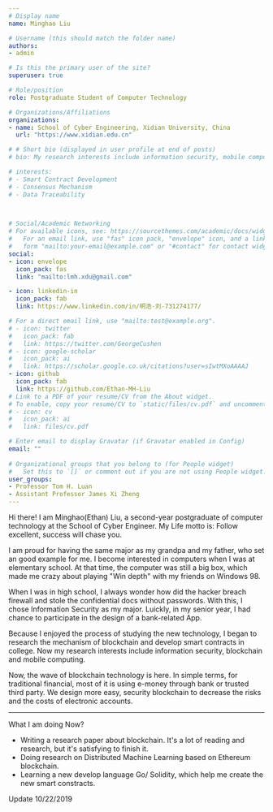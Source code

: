 ```yaml
---
# Display name
name: Minghao Liu

# Username (this should match the folder name)
authors:
- admin

# Is this the primary user of the site?
superuser: true

# Role/position
role: Postgraduate Student of Computer Technology

# Organizations/Affiliations
organizations:
- name: School of Cyber Engineering, Xidian University, China
  url: "https://www.xidian.edu.cn"

# # Short bio (displayed in user profile at end of posts)
# bio: My research interests include information security, mobile computing and blockchain.

# interests:
# - Smart Contract Development
# - Consensus Mechanism
# - Data Traceability

    

# Social/Academic Networking
# For available icons, see: https://sourcethemes.com/academic/docs/widgets/#icons
#   For an email link, use "fas" icon pack, "envelope" icon, and a link in the
#   form "mailto:your-email@example.com" or "#contact" for contact widget.
social:
- icon: envelope
  icon_pack: fas
  link: "mailto:lmh.xdu@gmail.com"  

- icon: linkedin-in
  icon_pack: fab
  link: https://www.linkedin.com/in/明浩-刘-731274177/

# For a direct email link, use "mailto:test@example.org".
# - icon: twitter
#   icon_pack: fab
#   link: https://twitter.com/GeorgeCushen
# - icon: google-scholar
#   icon_pack: ai
#   link: https://scholar.google.co.uk/citations?user=sIwtMXoAAAAJ
- icon: github
  icon_pack: fab
  link: https://github.com/Ethan-MH-Liu
# Link to a PDF of your resume/CV from the About widget.
# To enable, copy your resume/CV to `static/files/cv.pdf` and uncomment the lines below.  
# - icon: cv
#   icon_pack: ai
#   link: files/cv.pdf

# Enter email to display Gravatar (if Gravatar enabled in Config)
email: ""
  
# Organizational groups that you belong to (for People widget)
#   Set this to `[]` or comment out if you are not using People widget.  
user_groups:
- Professor Tom H. Luan
- Assistant Professor James Xi Zheng
---
```


Hi there! I am Minghao(Ethan) Liu, a second-year postgraduate of computer technology at the School of Cyber Engineer. My Life motto is: Follow excellent, success will chase you.

I am proud for having the same major as my grandpa and my father, who set an good example for me. I become interested in computers when I was at elementary school. At that time, the computer was still a big box, which made me crazy about playing "Win depth" with my friends on Windows 98.

When I was in high school, I always wonder how did the hacker breach firewall and stole the confidential docs without passwords. With this, I chose Information Security as my major. Luickly, in my senior year, I had chance to participate in the design of a bank-related App.

Because I enjoyed the process of studying the new technology, I began to research the mechanism of blockchain and develop smart contracts in college. Now my research interests include information security, blockchain and mobile computing.

Now, the wave of blockchain technology is here. In simple terms, for traditional financial, most of it is using e-money through bank or trusted third party. We design more easy, security blockchain to decrease the risks and the costs of electronic accounts.

---

What I am doing Now?

- Writing a research paper about blockchain. It's a lot of reading and research, but it's satisfying to finish it.
- Doing research on Distributed Machine Learning based on Ethereum blockchain.
- Learning a new develop language Go/ Solidity, which help me create the new smart constracts.

Update 10/22/2019
